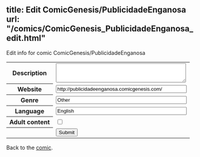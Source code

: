 title: Edit ComicGenesis/PublicidadeEnganosa
url: "/comics/ComicGenesis_PublicidadeEnganosa_edit.html"
---
Edit info for comic ComicGenesis/PublicidadeEnganosa

<form name="comic" action="http://gaepostmail.appspot.com/comic/" method="post">
<table class="comicinfo">
<tr>
<th>Description</th><td><textarea name="description" cols="40" rows="3"></textarea></td>
</tr>
<tr>
<th>Website</th><td><input type="text" name="url" value="http://publicidadeenganosa.comicgenesis.com/" size="40"/></td>
</tr>
<tr>
<th>Genre</th><td><input type="text" name="genre" value="Other" size="40"/></td>
</tr>
<tr>
<th>Language</th><td><input type="text" name="language" value="English" size="40"/></td>
</tr>
<tr>
<th>Adult content</th><td><input type="checkbox" name="adult" value="adult" /></td>
</tr>
<tr>
<th></th><td>
<input type="hidden" name="comic" value="ComicGenesis_PublicidadeEnganosa" />
<input type="submit" name="submit" value="Submit" />
</td>
</tr>
</table>
</form>

Back to the [comic](ComicGenesis_PublicidadeEnganosa.html).
